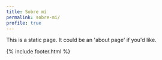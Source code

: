 ```yaml
---
title: Sobre mí
permalink: sobre-mi/
profile: true
---
```


This is a static page. It could be an 'about page' if you'd like.

{% include footer.html %}